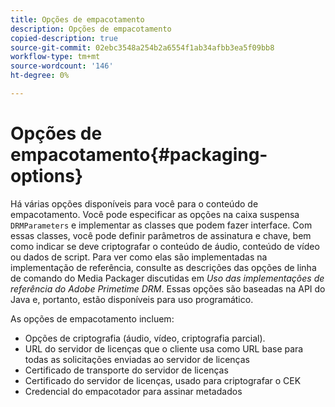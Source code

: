```yaml
---
title: Opções de empacotamento
description: Opções de empacotamento
copied-description: true
source-git-commit: 02ebc3548a254b2a6554f1ab34afbb3ea5f09bb8
workflow-type: tm+mt
source-wordcount: '146'
ht-degree: 0%

---
```


# Opções de empacotamento{#packaging-options}

Há várias opções disponíveis para você para o conteúdo de empacotamento. Você pode especificar as opções na caixa suspensa `DRMParameters` e implementar as classes que podem fazer interface. Com essas classes, você pode definir parâmetros de assinatura e chave, bem como indicar se deve criptografar o conteúdo de áudio, conteúdo de vídeo ou dados de script. Para ver como elas são implementadas na implementação de referência, consulte as descrições das opções de linha de comando do Media Packager discutidas em *Uso das implementações de referência do Adobe Primetime DRM*. Essas opções são baseadas na API do Java e, portanto, estão disponíveis para uso programático.

As opções de empacotamento incluem:

* Opções de criptografia (áudio, vídeo, criptografia parcial).
* URL do servidor de licenças que o cliente usa como URL base para todas as solicitações enviadas ao servidor de licenças
* Certificado de transporte do servidor de licenças
* Certificado do servidor de licenças, usado para criptografar o CEK
* Credencial do empacotador para assinar metadados

